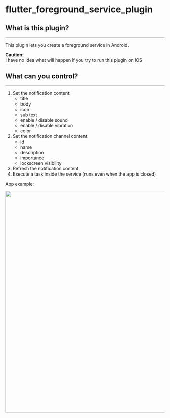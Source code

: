 # flutter_foreground_service_plugin

<h2>What is this plugin?</h2>

----

This plugin lets you create a foreground service in Android.

__Caution:__<br>
I have no idea what will happen if you try to run this plugin on IOS

<h2>What can you control?</h2>

------

1. Set the notification content:
    - title
    - body
    - icon
    - sub text
    - enable / disable sound
    - enable / disable vibration
    - color
2. Set the notification channel content:
    - id
    - name
    - description
    - importance
    - lockscreen visibility
3. Refresh the notification content
4. Execute a task inside the service (runs even when the app is closed)

App example:

<img src="https://raw.githubusercontent.com/SayWut/flutter_foreground_service_plugin/master/resources/app_example.gif" height=700 />